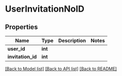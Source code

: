 # UserInvitationNoID

## Properties
Name | Type | Description | Notes
------------ | ------------- | ------------- | -------------
**user_id** | **int** |  | 
**invitation_id** | **int** |  | 

[[Back to Model list]](../README.md#documentation-for-models) [[Back to API list]](../README.md#documentation-for-api-endpoints) [[Back to README]](../README.md)



